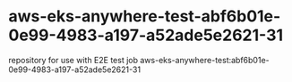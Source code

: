 # aws-eks-anywhere-test-abf6b01e-0e99-4983-a197-a52ade5e2621-31
repository for use with E2E test job aws-eks-anywhere-test:abf6b01e-0e99-4983-a197-a52ade5e2621-31
